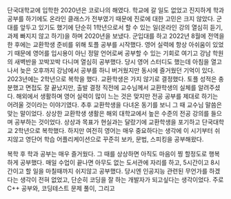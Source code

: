 단국대학교에 입학한 2020년은 코로나의 해였다. 학교에 갈 일도 없었고 진지하게 학과 공부를 하기에도 온라인 클래스가 전부였기 때문에 진로에 대한 고민은 크지 않았다. 군대를 앞두고 있기도 했기에 단순히 1학년으로서 할 수 있는 일(온라인 강의 열심히 듣기, 과제 빠지지 않고 하기)을 하며 2020년을 보냈다. 군입대를 하고 2022년 8월에 전역을 한 후에는 교환학생 준비를 위해 토플 공부를 시작했다. 영어 실력에 항상 아쉬움이 있었기 때문에 영어를 입시용이 아닌 정말 언어로써 공부할 수 있는 기회로 여기고 강남 학원의 새벽반을 꼬박꼬박 다니며 열심히 공부했다. 당시 영어 스터디도 했는데 아침을 열고나서 늦은 오후까지 강남에서 공부를 하니 버거웠지만 동시에 즐거웠던 기억이 있다. 2023년에는 2학년으로 복학을 했다. 교환학생은 가지 않기로 결정했다. 토플 성적은 충분했고 면접도 잘 끝났지만, 출발 결정 직전에 교수님께서 교환학생의 실체를 알려주셨다. 해외에서 생활하며 영어 실력이 많이 느는 것은 맞지만 전공 공부를 제대로 하기는 어려울 것이라는 이야기였다. 추후 교환학생을 다녀온 동기를 보니 그 때 교수님 말씀은 맞는 말이었다. 상상한 교환학생 생활은 해외 대학교에서 높은 수준의 전공 강의를 들으며 공부하는 것이었다. 상상과 목표가 현실과는 달랐기에 교환학생을 포기하고 단국대학교 2학년으로 복학했다. 하지만 여전히 영어는 매우 중요하다는 생각에 이 시기부터 쉬지않고 영단어 학습 어플리케이션으로 꾸준히 보카, 문법, 스피킹을 공부해왔다.

복학 후 학과 공부는 매우 즐거웠다. 그 때를 상상하면 아직도 마음이 찡 할정도로 행복하게 공부했다. 매일 수업이 끝나면 아무도 없는 도서관에 자리를 하고, 5시간이고 8시간이고 할 일을 마칠때까지 쉬지않고 공부했다. 당시엔 인공지능 관련된 무언가를 하겠다는 생각이 전혀 없었고, 단순히 코딩을 잘 하는 개발자가 되고싶다는 생각이었다. 주로 C++ 공부와, 코딩테스트 문제 풀이, 그리고 